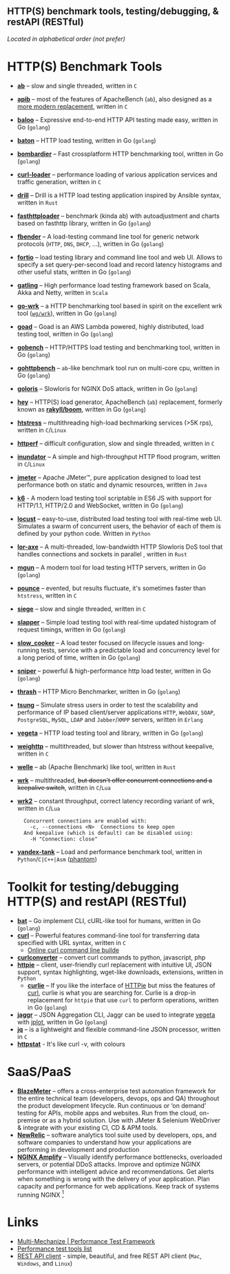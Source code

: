 HTTP(S) benchmark tools, testing/debugging, & restAPI (RESTful)
---------------------------------------------------------------
*Located in alphabetical order (not prefer)*

HTTP(S) Benchmark Tools
=======================
* [__ab__](http://en.wikipedia.org/wiki/ApacheBench) – slow and single threaded, written in `C`
* [__apib__](https://github.com/apigee/apib) – most of the features of ApacheBench (`ab`), also designed as a [more modern replacement](https://github.com/apigee/apib#design), written in `C`
* [__baloo__](https://github.com/h2non/baloo) – Expressive end-to-end HTTP API testing made easy, written in Go (`golang`)
* [__baton__](https://github.com/americanexpress/baton) – HTTP load testing, written in Go (`golang`)
* [__bombardier__](https://github.com/codesenberg/bombardier) – Fast crossplatform HTTP benchmarking tool, written in Go (`golang`)
* [__curl-loader__](http://curl-loader.sourceforge.net/) – performance loading of various application services and traffic generation, written in `C`
* [__drill__](https://github.com/fcsonline/drill) – Drill is a HTTP load testing application inspired by Ansible syntax, written in `Rust`
* [__fasthttploader__](https://github.com/hagen1778/fasthttploader) – benchmark (kinda ab) with autoadjustment and charts based on fasthttp library, written in Go (`golang`)
* [__fbender__](https://github.com/facebookincubator/fbender) – A load-testing command line tool for generic network protocols (`HTTP`, `DNS`, `DHCP`, …), written in Go (`golang`)
* [__fortio__](https://github.com/istio/fortio) – load testing library and command line tool and web UI. Allows to specify a set query-per-second load and record latency histograms and other useful stats, written in Go (`golang`)
* [__gatling__](http://gatling.io) – High performance load testing framework based on Scala, Akka and Netty, written in `Scala`
* [__go-wrk__](https://github.com/tsliwowicz/go-wrk) – a HTTP benchmarking tool based in spirit on the excellent wrk tool ([`wg/wrk`](https://github.com/wg/wrk)), written in Go (`golang`)
* [__goad__](https://github.com/gophergala2016/goad) – Goad is an AWS Lambda powered, highly distributed, load testing tool, written in Go (`golang`)
* [__gobench__](https://github.com/cmpxchg16/gobench) – HTTP/HTTPS load testing and benchmarking tool, written in Go (`golang`)
* [__gohttpbench__](https://github.com/parkghost/gohttpbench) – `ab`-like benchmark tool run on multi-core cpu, written in Go (`golang`)
* [__goloris__](https://github.com/valyala/goloris) – Slowloris for NGINX DoS attack, written in Go (`golang`)
* [__hey__](https://github.com/rakyll/hey) – HTTP(S) load generator, ApacheBench (`ab`) replacement, formerly known as [__rakyll/boom__](https://github.com/rakyll/boom), written in Go (`golang`)
* [__htstress__](https://github.com/arut/htstress) – multithreading high-load bechmarking services (>5K rps), written in `C`/`Linux`
* [__httperf__](https://github.com/httperf/httperf) – difficult configuration, slow and single threaded, written in `C`
* [__inundator__](https://github.com/opsengine/inundator) – A simple and high-throughput HTTP flood program, written in `C`/`Linux`
* [__jmeter__](http://jmeter.apache.org/) – Apache  JMeter™, pure application designed to load test performance both on static and dynamic resources, written in `Java`
* [__k6__](https://github.com/loadimpact/k6) - A modern load testing tool scriptable in ES6 JS with support for HTTP/1.1, HTTP/2.0 and WebSocket, written in Go (`golang`)
* [__locust__](https://locust.io/) – easy-to-use, distributed load testing tool with real-time web UI. Simulates a swarm of concurrent users, the behavior of each of them is defined by your python code. Written in `Python`
* [__lor-axe__](https://github.com/ajmwagar/lor-axe) – A multi-threaded, low-bandwidth HTTP Slowloris DoS tool that handles connections and sockets in parallel , written in `Rust`
* [__mgun__](https://github.com/byorty/mgun) – A modern tool for load testing HTTP servers, written in Go (`golang`)
* [__pounce__](https://github.com/X4/pounce) – evented, but results fluctuate, it's sometimes faster than `htstress`, written in `C`
* [__siege__](http://www.joedog.org/siege-home/) – slow and single threaded, written in `C`
* [__slapper__](https://github.com/ikruglov/slapper) – Simple load testing tool with real-time updated histogram of request timings, written in Go (`golang`)
* [__slow_cooker__](https://github.com/BuoyantIO/slow_cooker) – A load tester focused on lifecycle issues and long-running tests, service with a predictable load and concurrency level for a long period of time, written in Go (`golang`)
* [__sniper__](https://github.com/lubia/sniper) – powerful & high-performance http load tester, written in Go (`golang`)
* [__thrash__](https://github.com/TylerBrock/thrash) – HTTP Micro Benchmarker, written in Go (`golang`)
* [__tsung__](http://tsung.erlang-projects.org/) – Simulate stress users in order to test the scalability and performance of IP based client/server applications `HTTP`, `WebDAV`, `SOAP`, `PostgreSQL`, `MySQL`, `LDAP` and `Jabber`/`XMPP` servers, written in `Erlang`
* [__vegeta__](https://github.com/tsenart/vegeta) – HTTP load testing tool and library, written in Go (`golang`)
* [__weighttp__](https://github.com/lighttpd/weighttp) – multithreaded, but slower than htstress without keepalive, written in `C`
* [__welle__](https://github.com/rylev/welle) – ab (Apache Benchmark) like tool, written in `Rust`
* [__wrk__](https://github.com/wg/wrk) – multithreaded, ~~but doesn't offer concurrent connections and a keepalive switch~~, written in `C`/`Lua`
* [__wrk2__](https://github.com/giltene/wrk2) – constant throughput, correct latency recording variant of wrk, written in `C`/`Lua`

        Concurrent connections are enabled with:
          -c, --connections <N>  Connections to keep open
        And keepalive (which is default) can be disabled using:
          -H "Connection: close"
* [__yandex-tank__](https://github.com/yandex/yandex-tank) – Load and performance benchmark tool, written in `Python`/`C|C++|Asm` ([phantom](https://github.com/yandex-load/phantom))

Toolkit for testing/debugging HTTP(S) and restAPI (RESTful)
===========================================================
* [__bat__](https://github.com/astaxie/bat) – Go implement CLI, cURL-like tool for humans, written in Go (`golang`)
* [__curl__](https://github.com/curl/curl) – Powerful features command-line tool for transferring data specified with URL syntax, written in `C`
  - [Online curl command line builde](https://curlbuilder.com/)
* [__curlconverter__](https://github.com/NickCarneiro/curlconverter) – convert curl commands to python, javascript, php
* [__httpie__](https://github.com/jkbrzt/httpie) – client, user-friendly curl replacement with intuitive UI, JSON support, syntax highlighting, wget-like downloads, extensions, written in `Python`
  * [__curlie__](https://curlie.io) – If you like the interface of [HTTPie](https://httpie.org) but miss the features of [curl](https://curl.haxx.se), curlie is what you are searching for. Curlie is a drop-in replacement for `httpie` that use `curl` to perform operations, written in Go (`golang`)
* [__jaggr__](https://github.com/rs/jaggr) – JSON Aggregation CLI, Jaggr can be used to integrate [vegeta](https://github.com/tsenart/vegeta) with [jplot](https://github.com/rs/jplot), written in Go (`golang`)
* [__jq__](https://github.com/stedolan/jq) – is a lightweight and flexible command-line JSON processor, written in `C`
* [__httpstat__](https://github.com/davecheney/httpstat) - It's like curl -v, with colours

SaaS/PaaS
=========
* [__BlazeMeter__](https://blazemeter.com/) – offers a cross-enterprise test automation framework for the entire technical team (developers, devops, ops and QA) throughout the product development lifecycle. Run continuous or ‘on demand’ testing for APIs, mobile apps and websites. Run from the cloud, on-premise or as a hybrid solution. Use with JMeter &amp; Selenium WebDriver &amp; integrate with your existing CI, CD &amp; APM tools.
* [__NewRelic__](http://newrelic.com/) – software analytics tool suite used by developers, ops, and software companies to understand how your applications are performing in development and production
* [__NGINX Amplify__](https://amplify.nginx.com/) – Visually identify performance bottlenecks, overloaded servers, or potential DDoS attacks. Improve and optimize NGINX performance with intelligent advice and recommendations. Get alerts when something is wrong with the delivery of your application. Plan capacity and performance for web applications. Keep track of systems running NGINX [<sup>1</sup>](https://www.nginx.com/blog/announcing-amplify/)


Links
=====
- [Multi-Mechanize | Performance Test Framework](http://testutils.org/multi-mechanize/)
- [Performance test tools list](http://www.opensourcetesting.org/performance.php)
- [REST API client](https://insomnia.rest/) - simple, beautiful, and free REST API client (`Mac`, `Windows`, and `Linux`)
